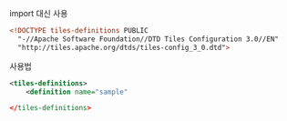 


import 대신 사용
```xml
<!DOCTYPE tiles-definitions PUBLIC  
  "-//Apache Software Foundation//DTD Tiles Configuration 3.0//EN"  
  "http://tiles.apache.org/dtds/tiles-config_3_0.dtd">
```

사용법

```xml
<tiles-definitions>
	<definition name="sample" 

</tiles-definitions>
```
